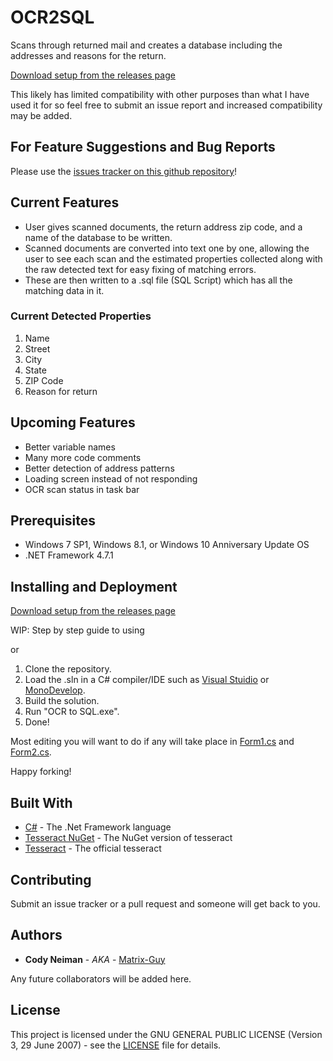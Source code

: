 # OCR2SQL

Scans through returned mail and creates a database including the addresses and reasons for the return.

[Download setup from the releases page](https://github.com/Matrix-Guy/OCR2SQL/releases)

This likely has limited compatibility with other purposes than what I have used it for so feel free to submit an issue report and increased compatibility may be added.

## For Feature Suggestions and Bug Reports

Please use the [issues tracker on this github repository](https://github.com/Matrix-Guy/OCR2SQL/issues)!

## Current Features
* User gives scanned documents, the return address zip code, and a name of the database to be written.
* Scanned documents are converted into text one by one, allowing the user to see each scan and the estimated properties collected along with the raw detected text for easy fixing of matching errors.
* These are then written to a .sql file (SQL Script) which has all the matching data in it.

### Current Detected Properties 
1. Name
2. Street
3. City
4. State
5. ZIP Code
6. Reason for return

## Upcoming Features
* Better variable names
* Many more code comments
* Better detection of address patterns
* Loading screen instead of not responding
* OCR scan status in task bar

## Prerequisites

* Windows 7 SP1, Windows 8.1, or Windows 10 Anniversary Update OS
* .NET Framework 4.7.1

## Installing and Deployment

[Download setup from the releases page](https://github.com/Matrix-Guy/OCR2SQL/releases)

WIP: Step by step guide to using

or

1. Clone the repository.
2. Load the .sln in a C# compiler/IDE such as [Visual Stuidio](https://www.visualstudio.com/vs/) or [MonoDevelop](http://www.monodevelop.com).
3. Build the solution.
4. Run "OCR to SQL.exe".
5. Done!

Most editing you will want to do if any will take place in [Form1.cs](https://github.com/Matrix-Guy/OCR2SQL/blob/master/OCR%20to%20SQL/OCR%20to%20SQL/Form1.cs) and [Form2.cs](https://github.com/Matrix-Guy/OCR2SQL/blob/master/OCR%20to%20SQL/OCR%20to%20SQL/Form2.cs).

Happy forking!

## Built With

* [C#](https://en.wikipedia.org/wiki/C_Sharp_(programming_language)) - The .Net Framework language
* [Tesseract NuGet](https://github.com/charlesw/tesseract) - The NuGet version of tesseract
* [Tesseract](https://github.com/tesseract-ocr/) - The official tesseract

## Contributing

Submit an issue tracker or a pull request and someone will get back to you.

## Authors

* **Cody Neiman** - *AKA* - [Matrix-Guy](https://github.com/Matrix-Guy)

Any future collaborators will be added here.

## License

This project is licensed under the GNU GENERAL PUBLIC LICENSE (Version 3, 29 June 2007) - see the [LICENSE](LICENSE) file for details.